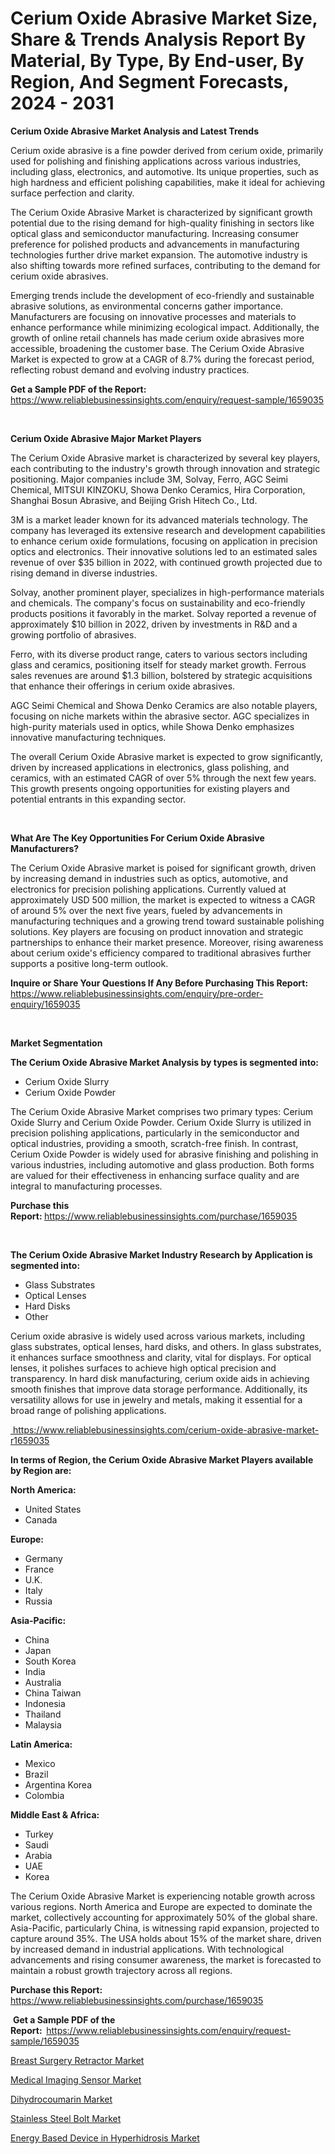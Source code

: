 <p><h1>Cerium Oxide Abrasive Market Size, Share & Trends Analysis Report By Material, By Type, By End-user, By Region, And Segment Forecasts, 2024 - 2031</h1></p><p><strong>Cerium Oxide Abrasive Market Analysis and Latest Trends</strong></p>
<p><p>Cerium oxide abrasive is a fine powder derived from cerium oxide, primarily used for polishing and finishing applications across various industries, including glass, electronics, and automotive. Its unique properties, such as high hardness and efficient polishing capabilities, make it ideal for achieving surface perfection and clarity.</p><p>The Cerium Oxide Abrasive Market is characterized by significant growth potential due to the rising demand for high-quality finishing in sectors like optical glass and semiconductor manufacturing. Increasing consumer preference for polished products and advancements in manufacturing technologies further drive market expansion. The automotive industry is also shifting towards more refined surfaces, contributing to the demand for cerium oxide abrasives.</p><p>Emerging trends include the development of eco-friendly and sustainable abrasive solutions, as environmental concerns gather importance. Manufacturers are focusing on innovative processes and materials to enhance performance while minimizing ecological impact. Additionally, the growth of online retail channels has made cerium oxide abrasives more accessible, broadening the customer base. The Cerium Oxide Abrasive Market is expected to grow at a CAGR of 8.7% during the forecast period, reflecting robust demand and evolving industry practices.</p></p>
<p><strong>Get a Sample PDF of the Report:&nbsp;</strong> <a href="https://www.reliablebusinessinsights.com/enquiry/request-sample/1659035?utm_campaign=1094&utm_medium=2&utm_source=Github&utm_content=ia&utm_term=08112024&utm_id=cerium-oxide-abrasive">https://www.reliablebusinessinsights.com/enquiry/request-sample/1659035</a></p>
<p>&nbsp;</p>
<p><strong>Cerium Oxide Abrasive Major Market Players</strong></p>
<p><p>The Cerium Oxide Abrasive market is characterized by several key players, each contributing to the industry's growth through innovation and strategic positioning. Major companies include 3M, Solvay, Ferro, AGC Seimi Chemical, MITSUI KINZOKU, Showa Denko Ceramics, Hira Corporation, Shanghai Bosun Abrasive, and Beijing Grish Hitech Co., Ltd.</p><p>3M is a market leader known for its advanced materials technology. The company has leveraged its extensive research and development capabilities to enhance cerium oxide formulations, focusing on application in precision optics and electronics. Their innovative solutions led to an estimated sales revenue of over $35 billion in 2022, with continued growth projected due to rising demand in diverse industries.</p><p>Solvay, another prominent player, specializes in high-performance materials and chemicals. The company's focus on sustainability and eco-friendly products positions it favorably in the market. Solvay reported a revenue of approximately $10 billion in 2022, driven by investments in R&D and a growing portfolio of abrasives.</p><p>Ferro, with its diverse product range, caters to various sectors including glass and ceramics, positioning itself for steady market growth. Ferrous sales revenues are around $1.3 billion, bolstered by strategic acquisitions that enhance their offerings in cerium oxide abrasives.</p><p>AGC Seimi Chemical and Showa Denko Ceramics are also notable players, focusing on niche markets within the abrasive sector. AGC specializes in high-purity materials used in optics, while Showa Denko emphasizes innovative manufacturing techniques.</p><p>The overall Cerium Oxide Abrasive market is expected to grow significantly, driven by increased applications in electronics, glass polishing, and ceramics, with an estimated CAGR of over 5% through the next few years. This growth presents ongoing opportunities for existing players and potential entrants in this expanding sector.</p></p>
<p>&nbsp;</p>
<p><strong>What Are The Key Opportunities For Cerium Oxide Abrasive Manufacturers?</strong></p>
<p><p>The Cerium Oxide Abrasive market is poised for significant growth, driven by increasing demand in industries such as optics, automotive, and electronics for precision polishing applications. Currently valued at approximately USD 500 million, the market is expected to witness a CAGR of around 5% over the next five years, fueled by advancements in manufacturing techniques and a growing trend toward sustainable polishing solutions. Key players are focusing on product innovation and strategic partnerships to enhance their market presence. Moreover, rising awareness about cerium oxide's efficiency compared to traditional abrasives further supports a positive long-term outlook.</p></p>
<p><strong>Inquire or Share Your Questions If Any Before Purchasing This Report:</strong> <a href="https://www.reliablebusinessinsights.com/enquiry/pre-order-enquiry/1659035?utm_campaign=1094&utm_medium=2&utm_source=Github&utm_content=ia&utm_term=08112024&utm_id=cerium-oxide-abrasive">https://www.reliablebusinessinsights.com/enquiry/pre-order-enquiry/1659035</a></p>
<p>&nbsp;</p>
<p><strong>Market Segmentation</strong></p>
<p><strong>The Cerium Oxide Abrasive Market Analysis by types is segmented into:</strong></p>
<p><ul><li>Cerium Oxide Slurry</li><li>Cerium Oxide Powder</li></ul></p>
<p><p>The Cerium Oxide Abrasive Market comprises two primary types: Cerium Oxide Slurry and Cerium Oxide Powder. Cerium Oxide Slurry is utilized in precision polishing applications, particularly in the semiconductor and optical industries, providing a smooth, scratch-free finish. In contrast, Cerium Oxide Powder is widely used for abrasive finishing and polishing in various industries, including automotive and glass production. Both forms are valued for their effectiveness in enhancing surface quality and are integral to manufacturing processes.</p></p>
<p><strong>Purchase this Report:&nbsp;</strong><a href="https://www.reliablebusinessinsights.com/purchase/1659035?utm_campaign=1094&utm_medium=2&utm_source=Github&utm_content=ia&utm_term=08112024&utm_id=cerium-oxide-abrasive">https://www.reliablebusinessinsights.com/purchase/1659035</a></p>
<p>&nbsp;</p>
<p><strong>The Cerium Oxide Abrasive Market Industry Research by Application is segmented into:</strong></p>
<p><ul><li>Glass Substrates</li><li>Optical Lenses</li><li>Hard Disks</li><li>Other</li></ul></p>
<p><p>Cerium oxide abrasive is widely used across various markets, including glass substrates, optical lenses, hard disks, and others. In glass substrates, it enhances surface smoothness and clarity, vital for displays. For optical lenses, it polishes surfaces to achieve high optical precision and transparency. In hard disk manufacturing, cerium oxide aids in achieving smooth finishes that improve data storage performance. Additionally, its versatility allows for use in jewelry and metals, making it essential for a broad range of polishing applications.</p></p>
<p><a href="https://www.reliablebusinessinsights.com/cerium-oxide-abrasive-market-r1659035?utm_campaign=1094&utm_medium=2&utm_source=Github&utm_content=ia&utm_term=08112024&utm_id=cerium-oxide-abrasive">&nbsp;https://www.reliablebusinessinsights.com/cerium-oxide-abrasive-market-r1659035</a></p>
<p><strong>In terms of Region, the Cerium Oxide Abrasive Market Players available by Region are:</strong></p>
<p>
    <p> <strong> North America: </strong>
        <ul>
            <li>United States</li>
            <li>Canada</li>
        </ul>
        </p> 
    <p> <strong> Europe: </strong>
        <ul>
            <li>Germany</li>
            <li>France</li>
            <li>U.K.</li>
            <li>Italy</li>
            <li>Russia</li>
        </ul>
        </p> 
    <p> <strong> Asia-Pacific: </strong>
        <ul>
            <li>China</li>
            <li>Japan</li>
            <li>South Korea</li>
            <li>India</li>
            <li>Australia</li>
            <li>China Taiwan</li>
            <li>Indonesia</li>
            <li>Thailand</li>
            <li>Malaysia</li>
        </ul>
        </p> 
    <p> <strong> Latin America: </strong>
        <ul>
            <li>Mexico</li>
            <li>Brazil</li>
            <li>Argentina Korea</li>
            <li>Colombia</li>
        </ul>
        </p> 
    <p> <strong> Middle East & Africa: </strong>
        <ul>
            <li>Turkey</li>
            <li>Saudi</li>
            <li>Arabia</li>
            <li>UAE</li>
            <li>Korea</li>
        </ul>
    </p>
    </p>
<p><p>The Cerium Oxide Abrasive Market is experiencing notable growth across various regions. North America and Europe are expected to dominate the market, collectively accounting for approximately 50% of the global share. Asia-Pacific, particularly China, is witnessing rapid expansion, projected to capture around 35%. The USA holds about 15% of the market share, driven by increased demand in industrial applications. With technological advancements and rising consumer awareness, the market is forecasted to maintain a robust growth trajectory across all regions.</p></p>
<p><strong>Purchase this Report: </strong><a href="https://www.reliablebusinessinsights.com/purchase/1659035?utm_campaign=1094&utm_medium=2&utm_source=Github&utm_content=ia&utm_term=08112024&utm_id=cerium-oxide-abrasive">https://www.reliablebusinessinsights.com/purchase/1659035</a></p>
<p>&nbsp;<strong>Get a Sample PDF of the Report:&nbsp;&nbsp;</strong><a href="https://www.reliablebusinessinsights.com/enquiry/request-sample/1659035?utm_campaign=1094&utm_medium=2&utm_source=Github&utm_content=ia&utm_term=08112024&utm_id=cerium-oxide-abrasive">https://www.reliablebusinessinsights.com/enquiry/request-sample/1659035</a></p>
<p><strong></strong></p>
<p><p><a href="https://issuu.com/reportprime-2/docs/breast-surgery-retractor-market-siz_8e2e770512a582?utm_campaign=1094&utm_medium=2&utm_source=Github&utm_content=ia&utm_term=08112024&utm_id=cerium-oxide-abrasive">Breast Surgery Retractor Market</a></p><p><a href="https://issuu.com/reportprime-2/docs/medical-imaging-sensor-market-size-_25607ce381f6e9?utm_campaign=1094&utm_medium=2&utm_source=Github&utm_content=ia&utm_term=08112024&utm_id=cerium-oxide-abrasive">Medical Imaging Sensor Market</a></p><p><a href="https://github.com/OrlandoHBarks/Market-Research-Report-List-1/blob/main/dihydrocoumarin-market.md?utm_campaign=1094&utm_medium=2&utm_source=Github&utm_content=ia&utm_term=08112024&utm_id=cerium-oxide-abrasive">Dihydrocoumarin Market</a></p><p><a href="https://github.com/NathanColeman327/Market-Research-Report-List-1/blob/main/stainless-steel-bolt-market.md?utm_campaign=1094&utm_medium=2&utm_source=Github&utm_content=ia&utm_term=08112024&utm_id=cerium-oxide-abrasive">Stainless Steel Bolt Market</a></p><p><a href="https://issuu.com/reportprime-2/docs/energy-based-device-in-hyperhidrosi_ec39f779744577?utm_campaign=1094&utm_medium=2&utm_source=Github&utm_content=ia&utm_term=08112024&utm_id=cerium-oxide-abrasive">Energy Based Device in Hyperhidrosis Market</a></p></p>